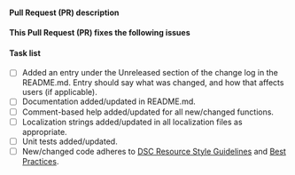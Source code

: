 <!--
    Thanks for submitting a Pull Request (PR) to this project.
    Your contribution to this project is greatly appreciated!

    Please make sure the PR title is short but a descriptive
    summary of the PR,
    e.g "String arrays where not allowed if it had un unsupported value map".

    You may remove this comment block, and the other comment blocks,
    but please keep the headers and the task list.
-->
#### Pull Request (PR) description
<!--
    Replace this comment block with a description of your PR.
-->

#### This Pull Request (PR) fixes the following issues
<!--
    Replace this comment block with the list of issues or n/a.
    Use format:
    Fixes #123
    Fixes #124
-->

#### Task list
<!--
    To aid community reviewers in reviewing and merging your PR, please take
    the time to run through the below checklist and make sure your PR has
    everything updated as needed.

    Change to [x] for each task in the task list that applies to your pull
    request (PR). For those task that don't apply to you pull request (PR),
    leave those as is.
-->
- [ ] Added an entry under the Unreleased section of the change log in the README.md.
      Entry should say what was changed, and how that affects users (if applicable).
- [ ] Documentation added/updated in README.md.
- [ ] Comment-based help added/updated for all new/changed functions.
- [ ] Localization strings added/updated in all localization files as appropriate.
- [ ] Unit tests added/updated.
- [ ] New/changed code adheres to
      [DSC Resource Style Guidelines](https://github.com/PowerShell/DscResources/blob/master/StyleGuidelines.md)
      and [Best Practices](https://github.com/PowerShell/DscResources/blob/master/BestPractices.md).
